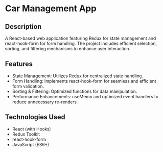 # Car Management App

## Description

A React-based web application featuring Redux for state management and react-hook-form for form handling. The project includes efficient selection, sorting, and filtering mechanisms to enhance user interaction.

## Features

- State Management: Utilizes Redux for centralized state handling.
- Form Handling: Implements react-hook-form for seamless and efficient form validation.
- Sorting & Filtering: Optimized functions for data manipulation.
- Performance Enhancements: useMemo and optimized event handlers to reduce unnecessary re-renders.

## Technologies Used

- React (with Hooks)
- Redux Toolkit
- react-hook-form
- JavaScript (ES6+)
